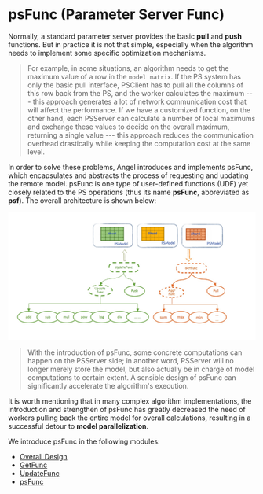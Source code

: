 # psFunc (Parameter Server Func)

Normally, a standard parameter server provides the basic **pull** and **push** functions. But in practice it is not that simple, especially when the algorithm needs to implement some specific optimization mechanisms.

> For example, in some situations, an algorithm needs to get the maximum value of a row in the `model matrix`. If the PS system has only the basic pull interface, PSClient has to pull all the columns of this row back from the PS, and the worker calculates the maximum --- this approach generates a lot of network communication cost that will affect the performance. If we have a customized function, on the other hand, each PSServer can calculate a number of local maximums and exchange these values to decide on the overall maximum, returning a single value --- this approach reduces the communication overhead drastically while keeping the computation cost at the same level.

In order to solve these problems, Angel introduces and implements psFunc, which encapsulates and abstracts the process of requesting and updating the remote model. psFunc is one type of user-defined functions (UDF) yet closely related to the PS operations (thus its name **psFunc**, abbreviated as **psf**). The overall architecture is shown below:  

![](../img/angel_psFunc.png)

>  With the introduction of psFunc, some concrete computations can happen on the PSServer side; in another word, PSServer will no longer merely store the model, but also actually be in charge of model computations to certain extent. A sensible design of psFunc can significantly accelerate the algorithm's execution.  

It is worth mentioning that in many complex algorithm implementations, the introduction and strengthen of psFunc has greatly decreased the need of workers pulling back the entire model for overall calculations, resulting in a successful detour to **model parallelization**.

We introduce psFunc in the following modules:

* [Overall Design](psf_design.md)
* [GetFunc](psf_get.md)
* [UpdateFunc](psf_update.md)
* [psFunc](psf_lib.md)
